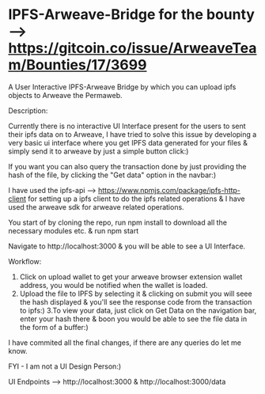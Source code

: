 # IPFS-Arweave-Bridge for the bounty --> https://gitcoin.co/issue/ArweaveTeam/Bounties/17/3699
A User Interactive IPFS-Arweave Bridge by which you can upload ipfs objects to Arweave the Permaweb.

Description:

Currently there is no interactive UI Interface present for the users to sent their ipfs data on to Arweave, I have tried to solve this issue by developing a very basic ui interface where you get IPFS data generated for your files & simply send it to arweave by just a simple button click:)

If you want you can also query the transaction done by just providing the hash of the file, by clicking the "Get data" option in the navbar:)


I have used the ipfs-api --> https://www.npmjs.com/package/ipfs-http-client for setting up a ipfs client to do the ipfs related operations & I have used the arweave sdk for arweave related operations.

You start of by cloning the repo, run npm install to download all the necessary modules etc. & run npm start 

Navigate to http://localhost:3000 & you will be able to see a UI Interface.

Workflow:

1. Click on upload wallet to get your arweave browser extension wallet address, you would be notified when the wallet is loaded.
2. Upload the file to IPFS by selecting it & clicking on submit you will seee the hash displayed & you'll see the response code from the transaction to ipfs:)
3.To view your data, just click on Get Data on the navigation bar, enter your hash there & boon you would be able to see the file data in the form of a buffer:)

I have commited all the final changes, if there are any queries do let me know.

FYI - I am not a UI Design Person:)

UI Endpoints --> http://localhost:3000 & http://localhost:3000/data

